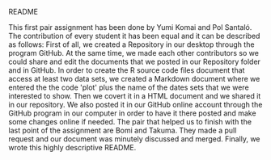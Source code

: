 README

This first pair assignment has been done by Yumi Komai and Pol Santaló. 
The contribution of every student it has been equal and it can be described as follows: 
First of all, we created a Repository in our desktop through the program GitHub. 
At the same time, we made each other contributors so we could share and edit the documents
that we posted in our Repository folder and in GitHub. In order to create the R source code
files document that access at least two data sets, we created a Markdown document where we
entered the the code 'plot' plus the name of the dates sets that we were interested to show.
Then we covert it in a HTML document and we shared it in our repository. 
We also posted it in our GitHub online account through the GitHub program in our computer
in order to have it there posted and make some changes online if needed. The pair that 
helped us to finish with the last point of the assignment are Bomi and Takuma. 
They made a pull request and our document was minutely discussed and merged. 
Finally, we wrote this highly descriptive README.
